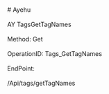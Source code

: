 <br>#     Ayehu</br>
<br>AY TagsGetTagNames</br>
<br>Method: Get</br>
<br>OperationID: Tags_GetTagNames</br>
<br>EndPoint:</br>
<br>/Api/tags/getTagNames</br>
